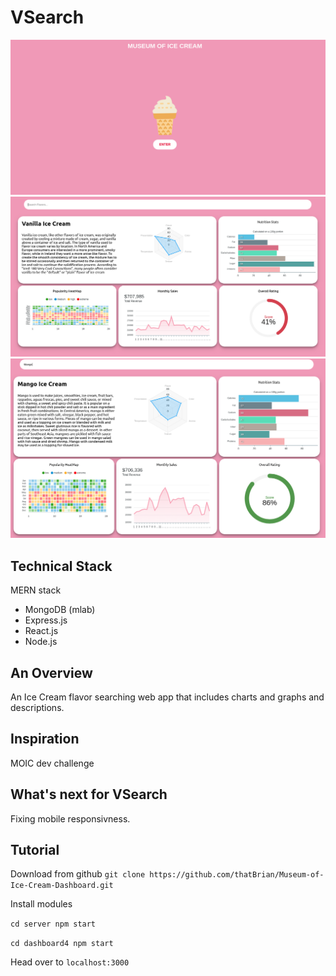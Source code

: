 # VSearch
![alt text](./pics/home.png "MOIC DEMO")
![alt text](./pics/vanilla.png "MOIC DEMO2")
![alt text](./pics/mango.png "MOIC DEMO3")

## Technical Stack

MERN stack
- MongoDB (mlab)
- Express.js
- React.js
- Node.js

## An Overview

An Ice Cream flavor searching web app that includes charts and graphs and descriptions. 

## Inspiration
MOIC dev challenge

## What's next for VSearch
Fixing mobile responsivness. 

## Tutorial
Download from github
 `
 git clone https://github.com/thatBrian/Museum-of-Ice-Cream-Dashboard.git
 `
 
Install modules

`
cd server
npm start
`

`
cd dashboard4
npm start
`

Head over to `localhost:3000`

